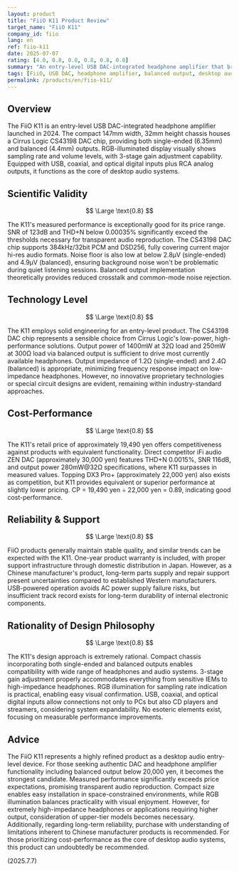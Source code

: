 ```yaml
---
layout: product
title: "FiiO K11 Product Review"
target_name: "FiiO K11"
company_id: fiio
lang: en
ref: fiio-k11
date: 2025-07-07
rating: [4.0, 0.8, 0.8, 0.8, 0.8, 0.8]
summary: "An entry-level USB DAC-integrated headphone amplifier that brings authentic balanced output to compact desktop environments. Featuring the CS43198 DAC chip, it achieves excellent measured performance with SNR of 123dB and THD+N below 0.00035% at an early 20,000 yen price point. High output power of 1400mW at 32Ω load and 250mW at 300Ω load via balanced output ensures comfortable driving of wide range of headphones."
tags: [FiiO, USB DAC, headphone amplifier, balanced output, desktop audio, entry-level]
permalink: /products/en/fiio-k11/
---
```


## Overview

The FiiO K11 is an entry-level USB DAC-integrated headphone amplifier launched in 2024. The compact 147mm width, 32mm height chassis houses a Cirrus Logic CS43198 DAC chip, providing both single-ended (6.35mm) and balanced (4.4mm) outputs. RGB-illuminated display visually shows sampling rate and volume levels, with 3-stage gain adjustment capability. Equipped with USB, coaxial, and optical digital inputs plus RCA analog outputs, it functions as the core of desktop audio systems.

## Scientific Validity

$$ \Large \text{0.8} $$

The K11's measured performance is exceptionally good for its price range. SNR of 123dB and THD+N below 0.00035% significantly exceed the thresholds necessary for transparent audio reproduction. The CS43198 DAC chip supports 384kHz/32bit PCM and DSD256, fully covering current major hi-res audio formats. Noise floor is also low at below 2.8µV (single-ended) and 4.9µV (balanced), ensuring background noise won't be problematic during quiet listening sessions. Balanced output implementation theoretically provides reduced crosstalk and common-mode noise rejection.

## Technology Level

$$ \Large \text{0.8} $$

The K11 employs solid engineering for an entry-level product. The CS43198 DAC chip represents a sensible choice from Cirrus Logic's low-power, high-performance solutions. Output power of 1400mW at 32Ω load and 250mW at 300Ω load via balanced output is sufficient to drive most currently available headphones. Output impedance of 1.2Ω (single-ended) and 2.4Ω (balanced) is appropriate, minimizing frequency response impact on low-impedance headphones. However, no innovative proprietary technologies or special circuit designs are evident, remaining within industry-standard approaches.

## Cost-Performance

$$ \Large \text{0.8} $$

The K11's retail price of approximately 19,490 yen offers competitiveness against products with equivalent functionality. Direct competitor iFi audio ZEN DAC (approximately 30,000 yen) features THD+N 0.0015%, SNR 116dB, and output power 280mW@32Ω specifications, where K11 surpasses in measured values. Topping DX3 Pro+ (approximately 22,000 yen) also exists as competition, but K11 provides equivalent or superior performance at slightly lower pricing. CP = 19,490 yen ÷ 22,000 yen = 0.89, indicating good cost-performance.

## Reliability & Support

$$ \Large \text{0.8} $$

FiiO products generally maintain stable quality, and similar trends can be expected with the K11. One-year product warranty is included, with proper support infrastructure through domestic distribution in Japan. However, as a Chinese manufacturer's product, long-term parts supply and repair support present uncertainties compared to established Western manufacturers. USB-powered operation avoids AC power supply failure risks, but insufficient track record exists for long-term durability of internal electronic components.

## Rationality of Design Philosophy

$$ \Large \text{0.8} $$

The K11's design approach is extremely rational. Compact chassis incorporating both single-ended and balanced outputs enables compatibility with wide range of headphones and audio systems. 3-stage gain adjustment properly accommodates everything from sensitive IEMs to high-impedance headphones. RGB illumination for sampling rate indication is practical, enabling easy visual confirmation. USB, coaxial, and optical digital inputs allow connections not only to PCs but also CD players and streamers, considering system expandability. No esoteric elements exist, focusing on measurable performance improvements.

## Advice

The FiiO K11 represents a highly refined product as a desktop audio entry-level device. For those seeking authentic DAC and headphone amplifier functionality including balanced output below 20,000 yen, it becomes the strongest candidate. Measured performance significantly exceeds price expectations, promising transparent audio reproduction. Compact size enables easy installation in space-constrained environments, while RGB illumination balances practicality with visual enjoyment. However, for extremely high-impedance headphones or applications requiring higher output, consideration of upper-tier models becomes necessary. Additionally, regarding long-term reliability, purchase with understanding of limitations inherent to Chinese manufacturer products is recommended. For those prioritizing cost-performance as the core of desktop audio systems, this product can undoubtedly be recommended.

(2025.7.7)